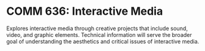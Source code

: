 # COMM 636: Interactive Media

Explores interactive media through creative projects that include sound, video, and graphic elements. Technical information will serve the broader goal of understanding the aesthetics and critical issues of interactive media.